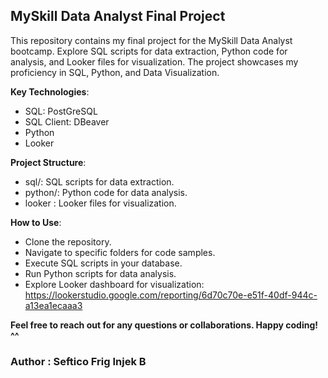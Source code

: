 ## MySkill Data Analyst Final Project

This repository contains my final project for the MySkill Data Analyst bootcamp. Explore SQL scripts for data extraction, Python code for analysis, and Looker files for visualization. The project showcases my proficiency in SQL, Python, and Data Visualization.

**Key Technologies**:
- SQL: PostGreSQL
- SQL Client: DBeaver
- Python
- Looker

**Project Structure**:
- sql/: SQL scripts for data extraction.
- python/: Python code for data analysis.
- looker : Looker files for visualization.

**How to Use**:
- Clone the repository.
- Navigate to specific folders for code samples.
- Execute SQL scripts in your database.
- Run Python scripts for data analysis.
- Explore Looker dashboard for visualization: https://lookerstudio.google.com/reporting/6d70c70e-e51f-40df-944c-a13ea1ecaaa3

**Feel free to reach out for any questions or collaborations. Happy coding! ^^**

### Author : Seftico Frig Injek B
